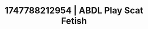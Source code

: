 ---
categories:
- Roleplay seduction
- Chastity play
- Immersive erotica
- Femdom wrestling
- Ebony
image: /assets/images/1747788212954.jpg
layout: post
seo:
  description: Featured content with high-quality ABDL Play, Scat Fetish. HD images
    available.
  keywords: ABDL Play, Scat Fetish
  og_image: /assets/images/1747788212954.jpg
  schema_type: VisualArtwork
tags:
- ABDL Play
- '#1747788212954'
- Scat Fetish
title: 1747788212954 | ABDL Play Scat Fetish
---